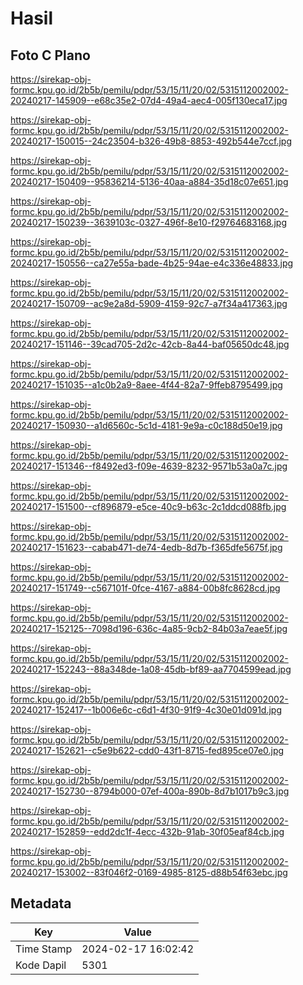 # Hasil

## Foto C Plano

https://sirekap-obj-formc.kpu.go.id/2b5b/pemilu/pdpr/53/15/11/20/02/5315112002002-20240217-145909--e68c35e2-07d4-49a4-aec4-005f130eca17.jpg

https://sirekap-obj-formc.kpu.go.id/2b5b/pemilu/pdpr/53/15/11/20/02/5315112002002-20240217-150015--24c23504-b326-49b8-8853-492b544e7ccf.jpg

https://sirekap-obj-formc.kpu.go.id/2b5b/pemilu/pdpr/53/15/11/20/02/5315112002002-20240217-150409--95836214-5136-40aa-a884-35d18c07e651.jpg

https://sirekap-obj-formc.kpu.go.id/2b5b/pemilu/pdpr/53/15/11/20/02/5315112002002-20240217-150239--3639103c-0327-496f-8e10-f29764683168.jpg

https://sirekap-obj-formc.kpu.go.id/2b5b/pemilu/pdpr/53/15/11/20/02/5315112002002-20240217-150556--ca27e55a-bade-4b25-94ae-e4c336e48833.jpg

https://sirekap-obj-formc.kpu.go.id/2b5b/pemilu/pdpr/53/15/11/20/02/5315112002002-20240217-150709--ac9e2a8d-5909-4159-92c7-a7f34a417363.jpg

https://sirekap-obj-formc.kpu.go.id/2b5b/pemilu/pdpr/53/15/11/20/02/5315112002002-20240217-151146--39cad705-2d2c-42cb-8a44-baf05650dc48.jpg

https://sirekap-obj-formc.kpu.go.id/2b5b/pemilu/pdpr/53/15/11/20/02/5315112002002-20240217-151035--a1c0b2a9-8aee-4f44-82a7-9ffeb8795499.jpg

https://sirekap-obj-formc.kpu.go.id/2b5b/pemilu/pdpr/53/15/11/20/02/5315112002002-20240217-150930--a1d6560c-5c1d-4181-9e9a-c0c188d50e19.jpg

https://sirekap-obj-formc.kpu.go.id/2b5b/pemilu/pdpr/53/15/11/20/02/5315112002002-20240217-151346--f8492ed3-f09e-4639-8232-9571b53a0a7c.jpg

https://sirekap-obj-formc.kpu.go.id/2b5b/pemilu/pdpr/53/15/11/20/02/5315112002002-20240217-151500--cf896879-e5ce-40c9-b63c-2c1ddcd088fb.jpg

https://sirekap-obj-formc.kpu.go.id/2b5b/pemilu/pdpr/53/15/11/20/02/5315112002002-20240217-151623--cabab471-de74-4edb-8d7b-f365dfe5675f.jpg

https://sirekap-obj-formc.kpu.go.id/2b5b/pemilu/pdpr/53/15/11/20/02/5315112002002-20240217-151749--c567101f-0fce-4167-a884-00b8fc8628cd.jpg

https://sirekap-obj-formc.kpu.go.id/2b5b/pemilu/pdpr/53/15/11/20/02/5315112002002-20240217-152125--7098d196-636c-4a85-9cb2-84b03a7eae5f.jpg

https://sirekap-obj-formc.kpu.go.id/2b5b/pemilu/pdpr/53/15/11/20/02/5315112002002-20240217-152243--88a348de-1a08-45db-bf89-aa7704599ead.jpg

https://sirekap-obj-formc.kpu.go.id/2b5b/pemilu/pdpr/53/15/11/20/02/5315112002002-20240217-152417--1b006e6c-c6d1-4f30-91f9-4c30e01d091d.jpg

https://sirekap-obj-formc.kpu.go.id/2b5b/pemilu/pdpr/53/15/11/20/02/5315112002002-20240217-152621--c5e9b622-cdd0-43f1-8715-fed895ce07e0.jpg

https://sirekap-obj-formc.kpu.go.id/2b5b/pemilu/pdpr/53/15/11/20/02/5315112002002-20240217-152730--8794b000-07ef-400a-890b-8d7b1017b9c3.jpg

https://sirekap-obj-formc.kpu.go.id/2b5b/pemilu/pdpr/53/15/11/20/02/5315112002002-20240217-152859--edd2dc1f-4ecc-432b-91ab-30f05eaf84cb.jpg

https://sirekap-obj-formc.kpu.go.id/2b5b/pemilu/pdpr/53/15/11/20/02/5315112002002-20240217-153002--83f046f2-0169-4985-8125-d88b54f63ebc.jpg


## Metadata

| Key        | Value               |
| ---------- | ------------------- |
| Time Stamp | 2024-02-17 16:02:42 |
| Kode Dapil | 5301                |



